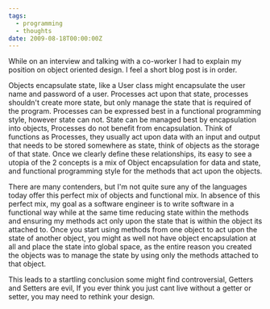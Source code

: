 ```yaml
---
tags:
  - programming
  - thoughts
date: 2009-08-18T00:00:00Z
---
```

While on an interview and talking with a co-worker I had to explain my
position on object oriented design. I feel a short blog post is in
order.

Objects encapsulate state, like a User class might encapsulate the user
name and password of a user. Processes act upon that state, processes
shouldn't create more state, but only manage the state that is required of the
program. Processes can be expressed best in a functional programming style,
however state can not. State can be managed best by encapsulation into
objects, Processes do not benefit from encapsulation. Think of functions as
Processes, they usually act upon data with an input and output that needs to
be stored somewhere as state, think of objects as the storage of that
state. Once we clearly define these relationships, its easy to see a utopia of
the 2 concepts is a mix of Object encapsulation for data and state, and
functional programming style for the methods that act upon the objects.

There are many contenders, but I'm not quite sure any of the languages today
offer this perfect mix of objects and functional mix. In absence of this
perfect mix, my goal as a software engineer is to write software in a
functional way while at the same time reducing state within the methods and
ensuring my methods act only upon the state that is within the object its
attached to. Once you start using methods from one object to act upon the state
of another object, you might as well not have object encapsulation at all and
place the state into global space, as the  entire reason you created the
objects was to manage the state by using only the methods attached to that
object.

This leads to a startling conclusion some might find controversial, Getters and
Setters are evil, If you ever think you just cant live without a getter or
setter, you may need to rethink your design.
